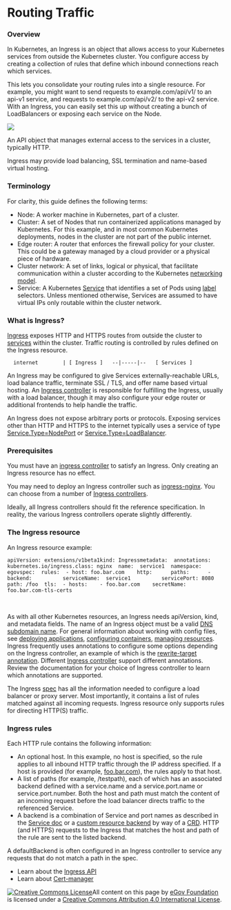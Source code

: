 # Routing Traffic

### Overview

In Kubernetes, an Ingress is an object that allows access to your Kubernetes services from outside the Kubernetes cluster. You configure access by creating a collection of rules that define which inbound connections reach which services.

This lets you consolidate your routing rules into a single resource. For example, you might want to send requests to example.com/api/v1/ to an api-v1 service, and requests to example.com/api/v2/ to the api-v2 service. With an Ingress, you can easily set this up without creating a bunch of LoadBalancers or exposing each service on the Node.

![](https://gblobscdn.gitbook.com/assets%2F-MERG_iQW5oN4ukgXP8K%2F-MGwT6PR0yx4PuOXipeK%2F-MGwTIug-nD-N7q5NFI8%2Fimage.png?alt=media&token=3b8d76e0-586d-4bdf-a198-48e95f3f5761)

An API object that manages external access to the services in a cluster, typically HTTP.

Ingress may provide load balancing, SSL termination and name-based virtual hosting.

### Terminology

For clarity, this guide defines the following terms:

* Node: A worker machine in Kubernetes, part of a cluster.
* Cluster: A set of Nodes that run containerized applications managed by Kubernetes. For this example, and in most common Kubernetes deployments, nodes in the cluster are not part of the public internet.
* Edge router: A router that enforces the firewall policy for your cluster. This could be a gateway managed by a cloud provider or a physical piece of hardware.
* Cluster network: A set of links, logical or physical, that facilitate communication within a cluster according to the Kubernetes [networking model](https://kubernetes.io/docs/concepts/cluster-administration/networking/).
* Service: A Kubernetes [Service](https://kubernetes.io/docs/concepts/services-networking/service/) that identifies a set of Pods using [label](https://kubernetes.io/docs/concepts/overview/working-with-objects/labels) selectors. Unless mentioned otherwise, Services are assumed to have virtual IPs only routable within the cluster network.

### What is Ingress?

​[Ingress](https://kubernetes.io/docs/reference/generated/kubernetes-api/v1.19/#ingress-v1-networking-k8s-io) exposes HTTP and HTTPS routes from outside the cluster to [services](https://kubernetes.io/docs/concepts/services-networking/service/) within the cluster. Traffic routing is controlled by rules defined on the Ingress resource.

```text
  internet        | [ Ingress ]   --|-----|--   [ Services ]
```

An Ingress may be configured to give Services externally-reachable URLs, load balance traffic, terminate SSL / TLS, and offer name based virtual hosting. An [Ingress controller](https://kubernetes.io/docs/concepts/services-networking/ingress-controllers) is responsible for fulfilling the Ingress, usually with a load balancer, though it may also configure your edge router or additional frontends to help handle the traffic.

An Ingress does not expose arbitrary ports or protocols. Exposing services other than HTTP and HTTPS to the internet typically uses a service of type [Service.Type=NodePort](https://kubernetes.io/docs/concepts/services-networking/service/#nodeport) or [Service.Type=LoadBalancer](https://kubernetes.io/docs/concepts/services-networking/service/#loadbalancer).

### Prerequisites

You must have an [ingress controller](https://kubernetes.io/docs/concepts/services-networking/ingress-controllers) to satisfy an Ingress. Only creating an Ingress resource has no effect.

You may need to deploy an Ingress controller such as [ingress-nginx](https://kubernetes.github.io/ingress-nginx/deploy/). You can choose from a number of [Ingress controllers](https://kubernetes.io/docs/concepts/services-networking/ingress-controllers).

Ideally, all Ingress controllers should fit the reference specification. In reality, the various Ingress controllers operate slightly differently.

### The Ingress resource

An Ingress resource example:

```text
apiVersion: extensions/v1beta1kind: Ingressmetadata:  annotations:    kubernetes.io/ingress.class: nginx  name:  service1  namespace: egovspec:  rules:  - host: foo.bar.com    http:      paths:      - backend:          serviceName:  service1          servicePort: 8080        path: /foo  tls:  - hosts:    - foo.bar.com    secretName: foo.bar.com-tls-certs
```

​

As with all other Kubernetes resources, an Ingress needs apiVersion, kind, and metadata fields. The name of an Ingress object must be a valid [DNS subdomain name](https://kubernetes.io/docs/concepts/overview/working-with-objects/names#dns-subdomain-names). For general information about working with config files, see [deploying applications](https://kubernetes.io/docs/tasks/run-application/run-stateless-application-deployment/), [configuring containers](https://kubernetes.io/docs/tasks/configure-pod-container/configure-pod-configmap/), [managing resources](https://kubernetes.io/docs/concepts/cluster-administration/manage-deployment/). Ingress frequently uses annotations to configure some options depending on the Ingress controller, an example of which is the [rewrite-target annotation](https://github.com/kubernetes/ingress-nginx/blob/master/docs/examples/rewrite/README.md). Different [Ingress controller](https://kubernetes.io/docs/concepts/services-networking/ingress-controllers) support different annotations. Review the documentation for your choice of Ingress controller to learn which annotations are supported.

The Ingress [spec](https://git.k8s.io/community/contributors/devel/sig-architecture/api-conventions.md#spec-and-status) has all the information needed to configure a load balancer or proxy server. Most importantly, it contains a list of rules matched against all incoming requests. Ingress resource only supports rules for directing HTTP\(S\) traffic.

### Ingress rules

Each HTTP rule contains the following information:

* An optional host. In this example, no host is specified, so the rule applies to all inbound HTTP traffic through the IP address specified. If a host is provided \(for example, [foo.bar.com](http://foo.bar.com/)\), the rules apply to that host.
* A list of paths \(for example, /testpath\), each of which has an associated backend defined with a service.name and a service.port.name or service.port.number. Both the host and path must match the content of an incoming request before the load balancer directs traffic to the referenced Service.
* A backend is a combination of Service and port names as described in the [Service doc](https://kubernetes.io/docs/concepts/services-networking/service/) or a [custom resource backend](https://kubernetes.io/docs/concepts/services-networking/ingress/#resource-backend) by way of a [CRD](https://kubernetes.io/docs/tasks/extend-kubernetes/custom-resources/custom-resource-definitions/). HTTP \(and HTTPS\) requests to the Ingress that matches the host and path of the rule are sent to the listed backend.

A defaultBackend is often configured in an Ingress controller to service any requests that do not match a path in the spec.

* Learn about the [Ingress API](https://kubernetes.io/docs/reference/generated/kubernetes-api/v1.19/#ingress-v1beta1-networking-k8s-io)​
* Learn about [Cert-manager](https://cert-manager.io/docs/)​



 [![Creative Commons License](https://i.creativecommons.org/l/by/4.0/80x15.png)​](http://creativecommons.org/licenses/by/4.0/)All content on this page by [eGov Foundation](https://egov.org.in/) is licensed under a [Creative Commons Attribution 4.0 International License](http://creativecommons.org/licenses/by/4.0/).

